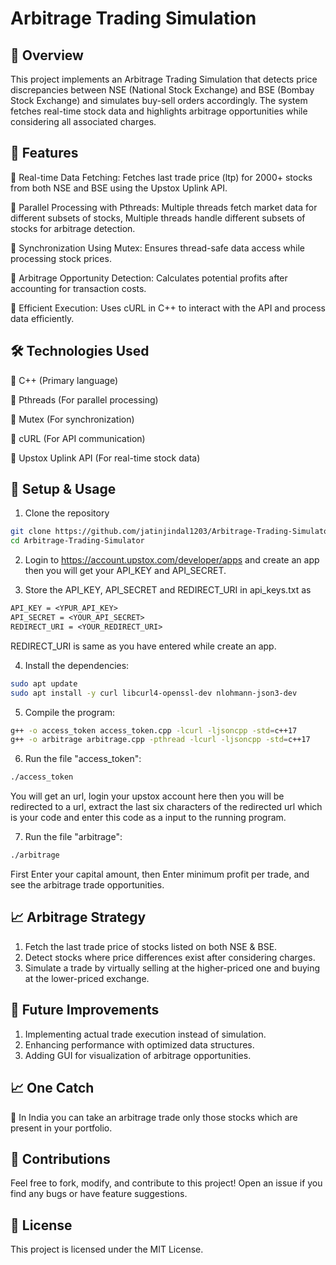 # Arbitrage Trading Simulation


## 📌 Overview

This project implements an Arbitrage Trading Simulation that detects price discrepancies between NSE (National Stock Exchange) and BSE (Bombay Stock Exchange) and simulates buy-sell orders accordingly. The system fetches real-time stock data and highlights arbitrage opportunities while considering all associated charges.


## 🚀 Features

📌 Real-time Data Fetching: Fetches last trade price (ltp) for 2000+ stocks from both NSE and BSE using the Upstox Uplink API.

📌 Parallel Processing with Pthreads: Multiple threads fetch market data for different subsets of stocks, Multiple threads handle different subsets of stocks for arbitrage detection.

📌 Synchronization Using Mutex: Ensures thread-safe data access while processing stock prices.

📌 Arbitrage Opportunity Detection: Calculates potential profits after accounting for transaction costs.

📌 Efficient Execution: Uses cURL in C++ to interact with the API and process data efficiently.


## 🛠️ Technologies Used

📌 C++ (Primary language)

📌 Pthreads (For parallel processing)

📌 Mutex (For synchronization)

📌 cURL (For API communication)

📌 Upstox Uplink API (For real-time stock data)


## 🔧 Setup & Usage

1. Clone the repository
```bash
git clone https://github.com/jatinjindal1203/Arbitrage-Trading-Simulator.git
cd Arbitrage-Trading-Simulator
```
2. Login to <https://account.upstox.com/developer/apps> and create an app then you will get your API_KEY and API_SECRET.

3. Store the API_KEY, API_SECRET and REDIRECT_URI in api_keys.txt as
```txt
API_KEY = <YPUR_API_KEY>
API_SECRET = <YOUR_API_SECRET>
REDIRECT_URI = <YOUR_REDIRECT_URI>
```
REDIRECT_URI is same as you have entered while create an app.

4. Install the dependencies:
```bash
sudo apt update
sudo apt install -y curl libcurl4-openssl-dev nlohmann-json3-dev
```
5. Compile the program:
```bash
g++ -o access_token access_token.cpp -lcurl -ljsoncpp -std=c++17
g++ -o arbitrage arbitrage.cpp -pthread -lcurl -ljsoncpp -std=c++17
```

6. Run the file "access_token":
```bash
./access_token
```
You will get an url, login your upstox account here then you will be redirected to a url, extract the last six characters of the redirected url which is your code and enter this code as a input to the running program.

7. Run the file "arbitrage":
```bash
./arbitrage
```
First Enter your capital amount, then Enter minimum profit per trade, and see the arbitrage trade opportunities.


## 📈 Arbitrage Strategy

1. Fetch the last trade price of stocks listed on both NSE & BSE.
2. Detect stocks where price differences exist after considering charges.
3. Simulate a trade by virtually selling at the higher-priced one and buying at the lower-priced exchange.


## 📌 Future Improvements

1. Implementing actual trade execution instead of simulation.
2. Enhancing performance with optimized data structures.
3. Adding GUI for visualization of arbitrage opportunities.


## 📈 One Catch

📌 In India you can take an arbitrage trade only those stocks which are present in your portfolio.


## 🤝 Contributions

Feel free to fork, modify, and contribute to this project! Open an issue if you find any bugs or have feature suggestions.


## 📜 License

This project is licensed under the MIT License.
